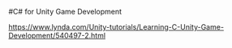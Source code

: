 #C# for Unity Game Development

https://www.lynda.com/Unity-tutorials/Learning-C-Unity-Game-Development/540497-2.html